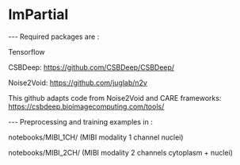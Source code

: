 # ImPartial

--- Required packages are :

Tensorflow

CSBDeep:
https://github.com/CSBDeep/CSBDeep/

Noise2Void:
https://github.com/juglab/n2v


This github adapts code from Noise2Void and CARE frameworks: https://csbdeep.bioimagecomputing.com/tools/


--- Preprocessing and training examples in :

notebooks/MIBI_1CH/ (MIBI modality 1 channel nuclei)

notebooks/MIBI_2CH/ (MIBI modality 2 channels cytoplasm + nuclei)
